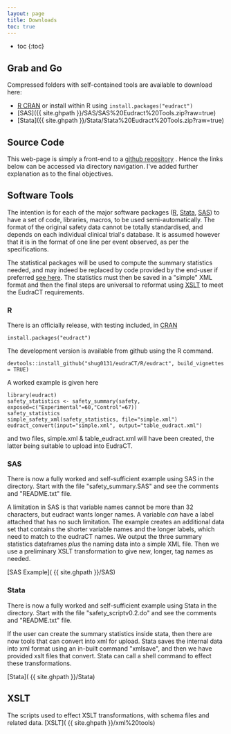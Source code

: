 ```yaml
---
layout: page
title: Downloads
toc: true
---
```


* toc
{:toc}

## Grab and Go

Compressed folders with self-contained tools are available to download here:


* [R CRAN](https://CRAN.R-project.org/package=eudract) or install within R using ```install.packages("eudract")```
* [SAS]({{ site.ghpath }}/SAS/SAS%20Eudract%20Tools.zip?raw=true)
* [Stata]({{ site.ghpath }}/Stata/Stata%20Eudract%20Tools.zip?raw=true)

##  Source Code

This web-page is simply a front-end to a [github repository](https://github.com/shug0131/eudraCT) . Hence the links below can be accessed via directory navigation. I've added further explanation as to the final objectives.

## Software Tools

The intention is for each of the major software packages ([R](https://cran.r-project.org/), [Stata](https://www.stata.com/), [SAS](https://www.sas.com/)) to have a set of code, libraries, macros, to be used semi-automatically. The format of the original safety data cannot be totally standardised, and depends on each individual clinical trial's database. It is assumed however that it is in the format of one line per event observed, as per the specifications.  

The statistical packages will be used to compute the summary statistics needed, and may indeed be replaced by code provided by the end-user if preferred [see here](faq.html#i-want-to-use-my-own-code-to-calculate-the-summary-statistics).  The statistics must then be saved in a "simple" XML format and then the final steps are universal to reformat using [XSLT](https://www.w3.org/standards/xml/transformation) to meet the EudraCT requirements.

### R

There is an officially release, with testing included, in [CRAN](https://CRAN.R-project.org/package=eudract)
~~~
install.packages("eudract")
~~~

The development version is available from github using the R command.
~~~~
devtools::install_github("shug0131/eudraCT/R/eudract", build_vignettes = TRUE)
~~~~

A worked example is given here
~~~
library(eudract)
safety_statistics <- safety_summary(safety, exposed=c("Experimental"=60,"Control"=67))
safety_statistics
simple_safety_xml(safety_statistics, file="simple.xml")
eudract_convert(input="simple.xml", output="table_eudract.xml")
~~~
and two files, simple.xml & table_eudract.xml will have been created, the latter being suitable to upload into EudraCT.



### SAS

There is now a fully worked and self-sufficient example using SAS in the directory. Start with the file "safety_summary.SAS" and see the comments and "README.txt" file.

A limitation in SAS is that variable names cannot be more than 32 characters, but eudract wants longer names. A variable *can* have a label attached that has no such limitation.  The example creates an additional data set that contains the shorter variable names and the longer labels, which need to match to the eudraCT names.  We output the three summary statistics dataframes *plus* the naming data into a simple XML file. Then we use a preliminary XSLT transformation to give new, longer,  tag names as needed.  

[SAS Example]( {{ site.ghpath }}/SAS)

### Stata

There is now a fully worked and self-sufficient example using Stata in the directory. Start with the file "safety_scriptv0.2.do" and see the comments and "README.txt" file.

If the user can create the summary statistics inside stata, then there are now tools that can convert into xml for upload. Stata saves the internal data into xml format using an in-built command "xmlsave", and then we have provided xslt files that convert. Stata can call a shell command to effect these transformations.

[Stata]( {{ site.ghpath }}/Stata)


## XSLT

The scripts used to effect XSLT transformations, with schema files and related data.
[XSLT]( {{ site.ghpath }}/xml%20tools)
